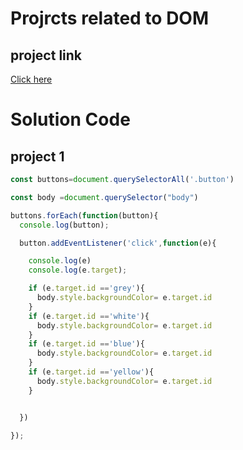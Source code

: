 # Projrcts related to DOM

## project link 
[Click here](https://stackblitz.com/edit/dom-project-maheshratta-ulhj9xgc?file=index.html)

# Solution Code 

## project 1

```javascript
const buttons=document.querySelectorAll('.button')

const body =document.querySelector("body")

buttons.forEach(function(button){
  console.log(button);

  button.addEventListener('click',function(e){

    console.log(e)
    console.log(e.target);

    if (e.target.id =='grey'){
      body.style.backgroundColor= e.target.id
    }
    if (e.target.id =='white'){
      body.style.backgroundColor= e.target.id
    }
    if (e.target.id =='blue'){
      body.style.backgroundColor= e.target.id
    }
    if (e.target.id =='yellow'){
      body.style.backgroundColor= e.target.id
    }


  })

});


```